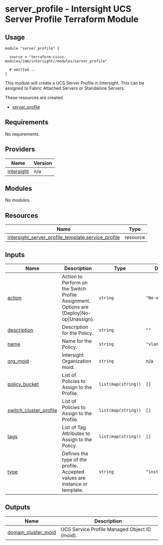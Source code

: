 # server_profile - Intersight UCS Server Profile Terraform Module

## Usage

```hcl
module "server_profile" {

  source = "terraform-cisco-modules/imm/intersight//modules/server_profile"

  # omitted...
}
```

This module will create a UCS Server Profile in Intersight.  This can be assigned to Fabric Attached Servers or Standalone Servers.  

These resources are created

* [server_profile](https://registry.terraform.io/providers/CiscoDevNet/intersight/latest/docs/resources/server_profile)

<!-- BEGINNING OF PRE-COMMIT-TERRAFORM DOCS HOOK -->
## Requirements

No requirements.

## Providers

| Name | Version |
|------|---------|
| <a name="provider_intersight"></a> [intersight](#provider\_intersight) | n/a |

## Modules

No modules.

## Resources

| Name | Type |
|------|------|
| [intersight_server_profile_template.service_profile](https://registry.terraform.io/providers/CiscoDevNet/intersight/latest/docs/resources/server_profile_template) | resource |

## Inputs

| Name | Description | Type | Default | Required |
|------|-------------|------|---------|:--------:|
| <a name="input_action"></a> [action](#input\_action) | Action to Perform on the Switch Profile Assignment.  Options are {Deploy\|No-op\|Unassign}. | `string` | `"No-op"` | no |
| <a name="input_description"></a> [description](#input\_description) | Description for the Policy. | `string` | `""` | no |
| <a name="input_name"></a> [name](#input\_name) | Name for the Policy. | `string` | `"vlans_policy"` | no |
| <a name="input_org_moid"></a> [org\_moid](#input\_org\_moid) | Intersight Organization moid. | `string` | n/a | yes |
| <a name="input_policy_bucket"></a> [policy\_bucket](#input\_policy\_bucket) | List of Policies to Assign to the Profile. | `list(map(string))` | `[]` | no |
| <a name="input_switch_cluster_profile"></a> [switch\_cluster\_profile](#input\_switch\_cluster\_profile) | List of Policies to Assign to the Profile. | `list(map(string))` | `[]` | no |
| <a name="input_tags"></a> [tags](#input\_tags) | List of Tag Attributes to Assign to the Policy. | `list(map(string))` | `[]` | no |
| <a name="input_type"></a> [type](#input\_type) | Defines the type of the profile. Accepted values are instance or template. | `string` | `"instance"` | no |

## Outputs

| Name | Description |
|------|-------------|
| <a name="output_domain_cluster_moid"></a> [domain\_cluster\_moid](#output\_domain\_cluster\_moid) | UCS Service Profile Managed Object ID (moid). |
<!-- END OF PRE-COMMIT-TERRAFORM DOCS HOOK -->
